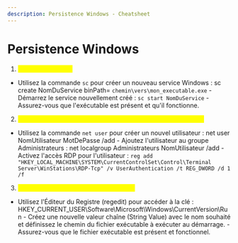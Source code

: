 ```yaml
---
description: Persistence Windows - Cheatsheet
---
```


# Persistence Windows



1. <mark style="color:yellow;">Service Windows :</mark>

* Utilisez la commande `sc` pour créer un nouveau service Windows : sc create NomDuService binPath= `chemin\vers\mon_executable.exe` - Démarrez le service nouvellement créé : `sc start NomDuService` - Assurez-vous que l'exécutable est présent et qu'il fonctionne.

2. <mark style="color:yellow;">Ajout d'un nouvel utilisateur au groupe Administrateurs et RDP :</mark>

* Utilisez la commande `net user` pour créer un nouvel utilisateur : net user NomUtilisateur MotDePasse /add - Ajoutez l'utilisateur au groupe Administrateurs : net localgroup Administrateurs NomUtilisateur /add - Activez l'accès RDP pour l'utilisateur : `reg add "HKEY_LOCAL_MACHINE\SYSTEM\CurrentControlSet\Control\Terminal Server\WinStations\RDP-Tcp" /v UserAuthentication /t REG_DWORD /d 1 /f`

3. <mark style="color:yellow;">Run Key (Clé d'exécution automatique) :</mark>

* Utilisez l'Éditeur du Registre (regedit) pour accéder à la clé : HKEY\_CURRENT\_USER\Software\Microsoft\Windows\CurrentVersion\Run - Créez une nouvelle valeur chaîne (String Value) avec le nom souhaité et définissez le chemin du fichier exécutable à exécuter au démarrage. - Assurez-vous que le fichier exécutable est présent et fonctionnel.
